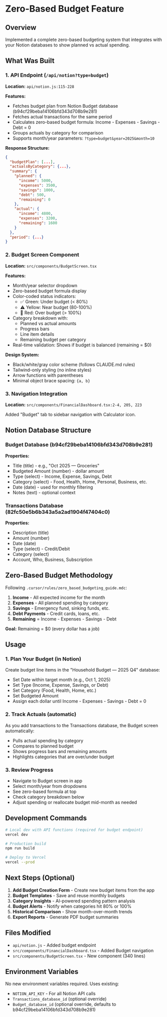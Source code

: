 # Zero-Based Budget Feature

## Overview
Implemented a complete zero-based budgeting system that integrates with your Notion databases to show planned vs actual spending.

## What Was Built

### 1. API Endpoint (`/api/notion?type=budget`)
**Location:** `api/notion.js:115-228`

**Features:**
- Fetches budget plan from Notion Budget database (b94cf29beba14106bfd343d708b9e281)
- Fetches actual transactions for the same period
- Calculates zero-based budget formula: Income - Expenses - Savings - Debt = 0
- Groups actuals by category for comparison
- Supports month/year parameters: `?type=budget&year=2025&month=10`

**Response Structure:**
```json
{
  "budgetPlan": [...],
  "actualsByCategory": {...},
  "summary": {
    "planned": {
      "income": 5000,
      "expenses": 3500,
      "savings": 1000,
      "debt": 500,
      "remaining": 0
    },
    "actual": {
      "income": 4800,
      "expenses": 3200,
      "remaining": 1600
    }
  },
  "period": {...}
}
```

### 2. Budget Screen Component
**Location:** `src/components/BudgetScreen.tsx`

**Features:**
- Month/year selector dropdown
- Zero-based budget formula display
- Color-coded status indicators:
  - ✅ Green: Under budget (< 80%)
  - ⚠️ Yellow: Near budget (80-100%)
  - 🔴 Red: Over budget (> 100%)
- Category breakdown with:
  - Planned vs actual amounts
  - Progress bars
  - Line item details
  - Remaining budget per category
- Real-time validation: Shows if budget is balanced (remaining = $0)

**Design System:**
- Black/white/gray color scheme (follows CLAUDE.md rules)
- Tailwind-only styling (no inline styles)
- Arrow functions with parentheses
- Minimal object brace spacing: `{a, b}`

### 3. Navigation Integration
**Location:** `src/components/FinancialDashboard.tsx:2-4, 205, 223`

Added "Budget" tab to sidebar navigation with Calculator icon.

## Notion Database Structure

### Budget Database (b94cf29beba14106bfd343d708b9e281)
**Properties:**
- Title (title) - e.g., "Oct 2025 — Groceries"
- Budgeted Amount (number) - dollar amount
- Type (select) - Income, Expense, Savings, Debt
- Category (select) - Food, Health, Home, Personal, Business, etc.
- Date (date) - used for monthly filtering
- Notes (text) - optional context

### Transactions Database (82fc50e5b6b343a5a2ad1904f47404c0)
**Properties:**
- Description (title)
- Amount (number)
- Date (date)
- Type (select) - Credit/Debit
- Category (select)
- Account, Who, Business, Subscription

## Zero-Based Budget Methodology

Following `.cursor/rules/zero_based_budgeting_guide.mdc`:

1. **Income** - All expected income for the month
2. **Expenses** - All planned spending by category
3. **Savings** - Emergency fund, sinking funds, etc.
4. **Debt Payments** - Credit cards, loans, etc.
5. **Remaining** = Income - Expenses - Savings - Debt

**Goal:** Remaining = $0 (every dollar has a job)

## Usage

### 1. Plan Your Budget (in Notion)
Create budget line items in the "Household Budget — 2025 Q4" database:
- Set Date within target month (e.g., Oct 1, 2025)
- Set Type (Income, Expense, Savings, or Debt)
- Set Category (Food, Health, Home, etc.)
- Set Budgeted Amount
- Assign each dollar until Income - Expenses - Savings - Debt = 0

### 2. Track Actuals (automatic)
As you add transactions to the Transactions database, the Budget screen automatically:
- Pulls actual spending by category
- Compares to planned budget
- Shows progress bars and remaining amounts
- Highlights categories that are over/under budget

### 3. Review Progress
- Navigate to Budget screen in app
- Select month/year from dropdowns
- See zero-based formula at top
- Check category breakdown below
- Adjust spending or reallocate budget mid-month as needed

## Development Commands

```bash
# Local dev with API functions (required for budget endpoint)
vercel dev

# Production build
npm run build

# Deploy to Vercel
vercel --prod
```

## Next Steps (Optional)

1. **Add Budget Creation Form** - Create new budget items from the app
2. **Budget Templates** - Save and reuse monthly budgets
3. **Category Insights** - AI-powered spending pattern analysis
4. **Budget Alerts** - Notify when categories hit 80% or 100%
5. **Historical Comparison** - Show month-over-month trends
6. **Export Reports** - Generate PDF budget summaries

## Files Modified

- `api/notion.js` - Added budget endpoint
- `src/components/FinancialDashboard.tsx` - Added Budget navigation
- `src/components/BudgetScreen.tsx` - New component (340 lines)

## Environment Variables

No new environment variables required. Uses existing:
- `NOTION_API_KEY` - For all Notion API calls
- `Transactions_database_id` (optional override)
- `Budget_database_id` (optional override, defaults to b94cf29beba14106bfd343d708b9e281)
